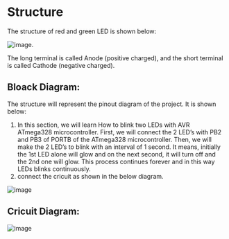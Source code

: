 
# Structure

The structure of red and green LED is shown below:

![image](https://static.javatpoint.com/tutorial/arduino/images/arduino-blinking-two-led.png).

The long terminal is called Anode (positive charged), and the short terminal is called Cathode (negative charged).

## Bloack Diagram:

The structure will represent the pinout diagram of the project. It is shown below:

1.  In this section, we will learn How to blink two LEDs with AVR ATmega328 microcontroller. First, we will connect the 2 LED’s with PB2 and PB3 of  PORTB of the ATmega328 microcontroller. Then, we will make the 2 LED’s to blink with an interval of 1 second. It means, initially the 1st LED alone will glow and on the next second, it will turn off and the 2nd  one will glow. This process continues forever and in this way LEDs blinks continuously. 
2.  connect the cricuit as shown in the below diagram.

![image](https://www.circuitstoday.com/wp-content/uploads/2017/10/blinkTwoLED.jpg)


## Cricuit Diagram:

![image](https://www.circuitstoday.com/wp-content/uploads/2017/10/Blinking-Two-LED%E2%80%99s-Using-ATmega328-e1507351964566.jpg)
